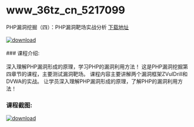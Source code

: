 # www_36tz_cn_5217099
PHP漏洞挖掘（四）：PHP漏洞靶场实战分析
[下载地址](http://www.36tz.cn/article/5217099 "下载地址")
<br/></br>[![download](http://36tz.cn/muke_img/2020_12_12345-6.jpg "下载地址")](http://www.36tz.cn/article/5217099 "下载地址")
<br/></br>### 课程介绍:<br/></br>深入理解PHP漏洞形成的原理，学习PHP的漏洞利用方法！
这是PHP漏洞挖掘第四章节的课程，主要测试漏洞靶场。
课程内容主要讲解两个漏洞框架ZVulDrill和DVWA的实战。
让学员深入理解PHP漏洞形成的原理，了解PHP的漏洞利用方法！

### 课程截图:
[![download](http://36tz.cn/muke_img/2020_12_1-103.png "下载地址")](http://www.36tz.cn/article/5217099 "下载地址")
